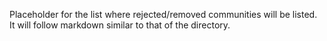 Placeholder for the list where rejected/removed communities will be listed. It will follow markdown similar to that of the directory.
